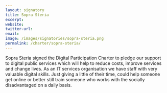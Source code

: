 ```yaml
---
layout: signatory
title: Sopra Steria
excerpt: 
website: 
twitter-url: 
email: 
image: /images/signatories/sopra-steria.png
permalink: /charter/sopra-steria/
---
```


Sopra Steria signed the Digital Participation Charter to pledge our support to digital public services which will help to reduce costs, improve services and change lives.  As an IT services organisation we have staff with very valuable digital skills.  Just giving a little of their time, could help someone get online or better still train someone who works with the socially disadvantaged on a daily basis.
